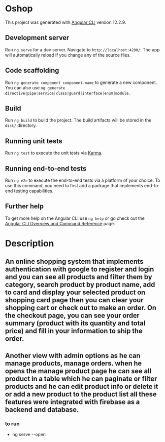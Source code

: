 # Oshop

This project was generated with [Angular CLI](https://github.com/angular/angular-cli) version 12.2.9.

## Development server

Run `ng serve` for a dev server. Navigate to `http://localhost:4200/`. The app will automatically reload if you change any of the source files.

## Code scaffolding

Run `ng generate component component-name` to generate a new component. You can also use `ng generate directive|pipe|service|class|guard|interface|enum|module`.

## Build

Run `ng build` to build the project. The build artifacts will be stored in the `dist/` directory.

## Running unit tests

Run `ng test` to execute the unit tests via [Karma](https://karma-runner.github.io).

## Running end-to-end tests

Run `ng e2e` to execute the end-to-end tests via a platform of your choice. To use this command, you need to first add a package that implements end-to-end testing capabilities.

## Further help

To get more help on the Angular CLI use `ng help` or go check out the [Angular CLI Overview and Command Reference](https://angular.io/cli) page.

# Description

## An online shopping system that implements authentication with google to register and login and you can see all products and filter them by category, search product by product name, add to card and display your selected product on shopping card page then you can clear your shopping cart or check out to make an order. On the checkout page, you can see your order summary (product with its quantity and total price) and fill in your information to ship the order. 

## Another view with admin options as he can manage products, manage orders. when he opens the manage product page he can see all product in a table which he can paginate or filter products and he can edit product info or delete it or add a new product to the product list all these features were integrated with firebase as a backend and database.


### to run

- ng serve --open
